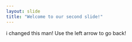 ```yaml
---
layout: slide
title: "Welcome to our second slide!"
---
```

i changed this man!
Use the left arrow to go back!
